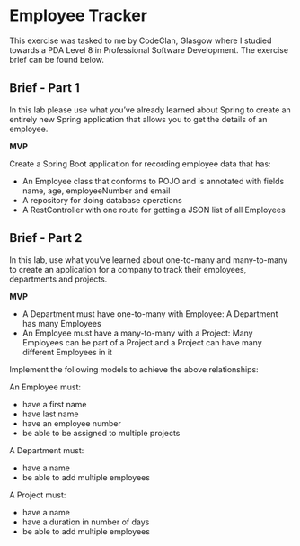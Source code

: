 # Employee Tracker

This exercise was tasked to me by CodeClan, Glasgow where I studied towards a PDA Level 8 in Professional Software Development. The exercise brief can be found below.

## Brief - Part 1

In this lab please use what you’ve already learned about Spring to create an entirely new Spring application that allows you to get the details of an employee.

**MVP**

Create a Spring Boot application for recording employee data that has:

- An Employee class that conforms to POJO and is annotated with fields name, age, employeeNumber and email
- A repository for doing database operations
- A RestController with one route for getting a JSON list of all Employees

## Brief - Part 2

In this lab, use what you’ve learned about one-to-many and many-to-many to create an application for a company to track their employees, departments and projects.

**MVP**

- A Department must have one-to-many with Employee: A Department has many Employees
- An Employee must have a many-to-many with a Project: Many Employees can be part of a Project and a Project can have many different Employees in it

Implement the following models to achieve the above relationships:

An Employee must:

- have a first name
- have last name
- have an employee number
- be able to be assigned to multiple projects

A Department must:

- have a name
- be able to add multiple employees

A Project must:

- have a name
- have a duration in number of days
- be able to add multiple employees
